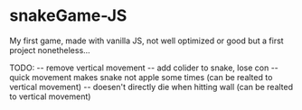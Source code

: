 # snakeGame-JS
My first game, made with vanilla JS, not well optimized or good but a first project nonetheless...

TODO:
  -- remove vertical movement
  -- add colider to snake, lose con
  -- quick movement makes snake not apple some times (can be realted to vertical movement)
  -- doesen't directly die when hitting wall (can be realted to vertical movement)

